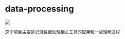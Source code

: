 # data-processing
![](https://img.shields.io/badge/Haoran-ML-blue.svg)

这个项目主要是记录数据处理相关工具的应用和一些理解过程
